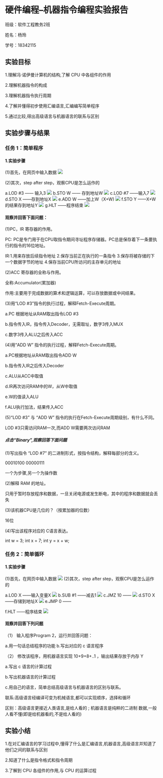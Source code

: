 # 硬件编程–机器指令编程实验报告

班级：软件工程教务2班

姓名：杨玲

学号：18342115

## 实验目标

1.理解冯·诺伊曼计算机的结构,了解 CPU 中各组件的作用

2.理解机器指令的构成

3.理解机器指令执行周期

4.了解并懂得初步使用汇编语言,汇编编写简单程序

5.通过比较,得出高级语言与机器语言的联系与区别 

## 实验步骤与结果

###  任务 1：简单程序
#### 1.实验步骤
(1)首先，在网页中输入数据
![](http://ww1.sinaimg.cn/large/007jCw9lgy1fwzn9zwyayj30gp09pt8n.jpg)

(2)其次，step after step，观察CPU是怎么运作的

a.LOD #3 ——   输入3
![](http://ww1.sinaimg.cn/large/007jCw9lgy1fwznt9h68yj30gn09o0so.jpg)
b.STO W    —— 存到地址W
![](http://ww1.sinaimg.cn/large/007jCw9lgy1fwznu43phej30gr09t0so.jpg)
c.LOD #7    ——输入7
![](http://ww1.sinaimg.cn/large/007jCw9lgy1fwznuw4z14j30go09o0so.jpg)
d.STO X     ——存到地址X
![](http://ww1.sinaimg.cn/large/007jCw9lgy1fwznwn3wy4j30gm09s0so.jpg)
e.ADD W     ——加上W（X+W)
![](http://ww1.sinaimg.cn/large/007jCw9lgy1fwznxp6h96j30gp09l3yg.jpg)
f.STO Y     ——X+W的结果存到地址Y
![](http://ww1.sinaimg.cn/large/007jCw9lgy1fwznze82okj30gp09q0so.jpg)
g.HLT       ——程序结束
![](http://ww1.sinaimg.cn/large/007jCw9lgy1fwzo0n2wa2j30gu09t0so.jpg)
#### 观察并回答下面问题：
(1)PC，IR 寄存器的作用。

PC: PC是专门用于在CPU取指令期间寻址程序存储器。PC总是保存着下一条要执行的指令的16位地址。 

IR:1.用来存放后续指令地址 
2.保存当前正在执行的一条指令 
3.保存将被存储的下一个数据字节的地址 
4.保存当前CPU所访问的主存单元的地址 

(2)ACC 寄存器的全称与作用。

全称:Accumulator(累加器) 

作用:主要用于完成数据的算术和逻辑运算，可以存放数据或中间结果。 

(3)用“LOD #3”指令的执行过程，解释Fetch-Execute周期。

a.PC 根据地址从RAM取出指令LOD #3 

b.指令传入IR，指令传入Decoder，无需取址，数字3传入MUX 

c.数字3传入ALU之后传入ACC 

(4)用“ADD W” 指令的执行过程，解释Fetch-Execute周期。

a.PC根据地址从RAM取出指令ADD W 

b.指令传入IR之后传入Decoder 

c.ALU从ACC中取值 

d.IR再次访问RAM中的W，从W中取值 

e.W的值读入ALU 

f.ALU执行加法，结果传入ACC 

(5)“LOD #3” 与 “ADD W” 指令的执行在Fetch-Execute周期级别，有什么不同。

LOD #3只需访问RAM一次,而ADD W需要两次访问RAM 

##### 点击“Binary”,观察回答下面问题

(1)写出指令 “LOD #7” 的二进制形式，按指令结构，解释每部分的含义。

00010100 00000111 

一个为步骤,另一个为操作数 

(2)解释 RAM 的地址。

只用于暂时存放程序和数据，一旦关闭电源或发生断电，其中的程序和数据就会丢失

(3)该机器CPU是几位的？（按累加器的位数）

16位

(4)写出该程序对应的 C语言表达。

int w = 3; int x = 7; int y = x + w; 


### 任务 2：简单循环

#### 1.实验步骤

(1)首先，在网页中输入数据
![](http://ww1.sinaimg.cn/large/007jCw9lgy1fwzq9mrk3uj30gp09mq2v.jpg)
(2)其次，step after step，观察CPU是怎么运作的

a.LOD X ——输入变量X
![](http://ww1.sinaimg.cn/large/007jCw9lgy1fwzqa8t4llj30gv09qwef.jpg)
b.SUB #1 ——减去1
![](http://ww1.sinaimg.cn/large/007jCw9lgy1fwzqavkdfuj30go09nwef.jpg)
c.JMZ 10 ——
![](http://ww1.sinaimg.cn/large/007jCw9lgy1fwzqbj17fmj30gp09rwef.jpg)
d.STO X ——存储到地址X
![](http://ww1.sinaimg.cn/large/007jCw9lgy1fwzqcnqbzlj30gm09qt8n.jpg)
e.JMP 0 ——

f.HLT ——程序结束
![](http://ww1.sinaimg.cn/large/007jCw9lgy1fwzqdc51fzj30gp09ot8n.jpg)
#### 观察并回答下列问题
（1） 输入程序Program 2，运行并回答问题：

a.用一句话总结程序的功能
b.写出对应的 c 语言程序

（2） 修改该程序，用机器语言实现 10+9+8+..1 ，输出结果存放于内存 Y

a.写出 c 语言的计算过程

b.写出机器语言的计算过程

c.用自己的语言，简单总结高级语言与机器语言的区别与联系。

联系:高级语言经编译可变为机械语言,都可以实现顺序，选择和循环 

区别：高级语言更接近人类语言,是给人看的 ; 机器语言是纯粹的二进制 数据,一般人看不懂(即是给机器看的,不是给人看的) 

## 实验小结

1.在对汇编语言的学习过程中,懂得了什么是汇编语言,机器语言,高级语言并知道了他们之间的联系与区别 

2.知道了什么是指令格式和指令周期 

3.了解到 CPU 各组件的作用,与 CPU 的运算过程 
